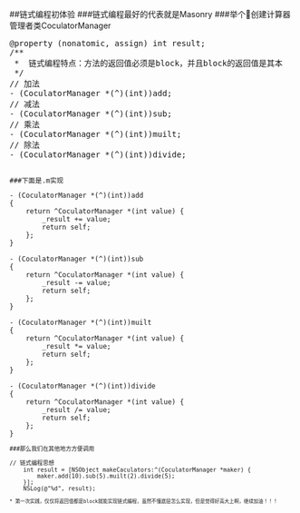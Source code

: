 ##链式编程初体验
###链式编程最好的代表就是Masonry
###举个🌰创建计算器管理者类CoculatorManager
<pre>
@property (nonatomic, assign) int result;
/**
 *  链式编程特点：方法的返回值必须是block，并且block的返回值是其本        身，block的参数是需要操作的值
 */
// 加法
- (CoculatorManager *(^)(int))add;
// 减法
- (CoculatorManager *(^)(int))sub;
// 乘法
- (CoculatorManager *(^)(int))muilt;
// 除法
- (CoculatorManager *(^)(int))divide;
<code>

###下面是.m实现
<pre>
- (CoculatorManager *(^)(int))add
{
    return ^CoculatorManager *(int value) {
        _result += value;
        return self;
    };
}

- (CoculatorManager *(^)(int))sub
{
    return ^CoculatorManager *(int value) {
        _result -= value;
        return self;
    };
}

- (CoculatorManager *(^)(int))muilt
{
    return ^CoculatorManager *(int value) {
        _result *= value;
        return self;
    };
}

- (CoculatorManager *(^)(int))divide
{
    return ^CoculatorManager *(int value) {
        _result /= value;
        return self;
    };
}
<code>
###那么我们在其他地方方便调用
<pre>
// 链式编程思想
    int result = [NSObject makeCaculators:^(CoculatorManager *maker) {
        maker.add(10).sub(5).muilt(2).divide(5);
    }];
    NSLog(@"%d", result);
<code>
* 第一次实践，仅仅将返回值都是block就能实现链式编程，虽然不懂底层怎么实现，但是觉得好高大上啊，继续加油！！！